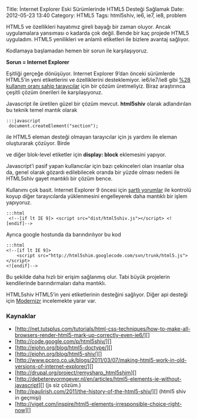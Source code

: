 Title: İnternet Explorer Eski Sürümlerinde HTML5 Desteği Sağlamak
Date: 2012-05-23 13:40
Category: HTML5
Tags: html5shiv, ie6, ie7, ie8, problem

HTML5 ve özellikleri hayatımız gireli bayağı bir zaman oluyor. Ancak
uygulamalara yansıması o kadarda çok değil. Bende bir kaç projede HTML5
uyguladım. HTML5 yenilikleri ve anlamlı etiketleri ile bizlere avantaj
sağlıyor.

Kodlamaya başlamadan hemen bir sorun ile karşılaşıyoruz.

**Sorun = Internet Explorer**

Eşitliği gerçeğe dönüşüyor. Internet Explorer 9’dan önceki sürümlerde
HTML5’in yeni etiketlerini ve özelliklerini desteklemiyor. ie6/ie7/ie8
gibi [%28 kullanım oranı sahip tarayıcılar][] için bir çözüm
üretmeliyiz. Biraz araştırınca çeşitli çözüm önerileri ile
karşılaşıyoruz.

Javascript ile üretilen güzel bir çözüm mevcut. **html5shiv** olarak
adlandırılan bu teknik temel mantık olarak

	:::javascript
	 document.createElement("section");

ile HTML5 eleman desteği olmayan tarayıcılar için js yardımı ile eleman
oluşturarak çözüyor. Birde **<section>** ve diğer blok-level etiketler
için **display: block** eklemesini yapıyor.

Javascript’i pasif yapan kullanıcılar için bazı çekinceleri olan
insanlar olsa da, genel olarak gözardı edilebilecek oranda bir yüzde
olması nedeni ile HTML5shiv gayet mantıklı bir çözüm bence.

Kullanımı çok basit. Internet Explorer 9 öncesi için [şartlı yorumlar][]
ile kontrolü koyup diğer tarayıcılarda yüklenmesini engelleyerek daha
mantıklı bir işlem yapıyoruz.

	:::html
	 <!--[if lt IE 9]> <script src="dist/html5shiv.js"></script> <![endif]--> 

Ayrıca google hostunda da barındırılıyor bu kod

	:::html
	<!--[if lt IE 9]>
		<script src="http://html5shim.googlecode.com/svn/trunk/html5.js"></script>
	<![endif]--> 

Bu şekilde daha hızlı bir erişim sağlanmış olur. Tabi büyük projelerin
kendilerinde barındırmaları daha mantıklı.

HTML5shiv HTML5’in yeni etiketlerinin desteğini sağlıyor. Diğer api
desteği için [Modernizr][] incelemekte yarar var.

### Kaynaklar

-   [http://net.tutsplus.com/tutorials/html-css-techniques/how-to-make-all-browsers-render-html5-mark-up-correctly-even-ie6/][]
-   [http://code.google.com/p/html5shiv/][]
-   [http://ejohn.org/blog/html5-doctype/][]
-   [http://ejohn.org/blog/html5-shiv/][]
-   [http://www.pcpro.co.uk/blogs/2011/03/07/making-html5-work-in-old-versions-of-internet-explorer/][]
-   [http://drupal.org/project/remysharp_html5shim][]
-   [http://debeterevormgever.nl/en/articles/html5-elements-ie-without-javascript][] (js siz çözüm.)
-   [http://paulirish.com/2011/the-history-of-the-html5-shiv/][] (html5 shiv in geçmişi)
-   [http://viget.com/inspire/html5-elements-irresponsible-choice-right-now][]

  [%28 kullanım oranı sahip tarayıcılar]: http://labs.sahibinden.com/yazi/sahibinden-com-nisan-2012-ziyaretci-teknoloji-istatistikleri/
  [şartlı yorumlar]: http://www.fatihhayrioglu.com/iede-hata-ayiklamak-icin-sartli-yorumlar-kullanmak/
  [Modernizr]: http://modernizr.com/
  [http://net.tutsplus.com/tutorials/html-css-techniques/how-to-make-all-browsers-render-html5-mark-up-correctly-even-ie6/]: http://net.tutsplus.com/tutorials/html-css-techniques/how-to-make-all-browsers-render-html5-mark-up-correctly-even-ie6/
  [http://code.google.com/p/html5shiv/]: http://code.google.com/p/html5shiv/
  [http://ejohn.org/blog/html5-doctype/]: http://ejohn.org/blog/html5-doctype/
  [http://ejohn.org/blog/html5-shiv/]: http://ejohn.org/blog/html5-shiv/
  [http://www.pcpro.co.uk/blogs/2011/03/07/making-html5-work-in-old-versions-of-internet-explorer/]: http://www.pcpro.co.uk/blogs/2011/03/07/making-html5-work-in-old-versions-of-internet-explorer/
  [http://drupal.org/project/remysharp_html5shim]: http://drupal.org/project/remysharp_html5shim
  [http://debeterevormgever.nl/en/articles/html5-elements-ie-without-javascript]: http://debeterevormgever.nl/en/articles/html5-elements-ie-without-javascript
  [http://paulirish.com/2011/the-history-of-the-html5-shiv/]: http://paulirish.com/2011/the-history-of-the-html5-shiv/
  [http://viget.com/inspire/html5-elements-irresponsible-choice-right-now]: http://viget.com/inspire/html5-elements-irresponsible-choice-right-now
